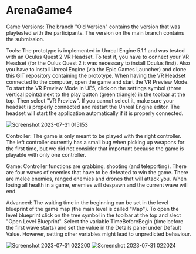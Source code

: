 # ArenaGame4

Game Versions:
The branch "Old Version" contains the version that was playtested with the participants. 
The version on the main branch contains the submission.

Tools:
The prototype is implemented in Unreal Engine 5.1.1 and was tested with an Oculus Quest 2 VR Headset.
To test it, you have to connect your VR Headset (for the Oulus Quest 2 it was necessary to install Oculus first).
Also you have to install Unreal Engine (via the Epic Games Launcher) and clone this GIT repository containing the prototype.
When having the VR Headset connected to the computer, open the game and start the VR Preview Mode.
To start the VR Preview Mode in UE5, click on the settings symbol (three vertical points) next to the play button (green triangle) in the toolbar at the top.
Then select "VR Preview". If you cannot select it, make sure your headset is properly connected and restart the Unreal Engine editor.
The headset will start the application automatically if it is properly connected.

![Screenshot 2023-07-31 015153](https://github.com/MilosDenck/ArenaGame4/assets/132711859/3801427f-4221-4aee-8a19-94ac3ec7359b)

Controller:
The game is only meant to be played  with the right controller. The left controller currently has a small bug when picking up weapons for the first time, 
but we did not consider that important because the game is playable with only one controller.

Game:
Controller functions are grabbing, shooting (and teleporting). 
There are four waves of enemies that have to be defeated to win the game. 
There are melee enemies, ranged enemies and drones that will attack you.
When losing all health in a game, enemies will despawn and the current wave will end.

Advanced:
The waiting time in the beginning can be set in the level blueprint of the game map (the main level is called "Map").
To open the level blueprint click on the tree symbol in the toolbar at the top and slect "Open Level Blueprint".
Select the variable TimeBeforeBegin (time before the first wave starts) and set the value in the Details panel under Default Value.
However, setting other variables might lead to unpredicted behaviour.

![Screenshot 2023-07-31 022200](https://github.com/MilosDenck/ArenaGame4/assets/132711859/e45a4080-5362-46d9-baac-2c44427a1fb3)
![Screenshot 2023-07-31 022024](https://github.com/MilosDenck/ArenaGame4/assets/132711859/ad2f39fa-6742-4ea1-b251-ca820e6e27c3)
